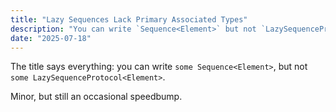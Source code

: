 ```yaml
---
title: "Lazy Sequences Lack Primary Associated Types"
description: "You can write `Sequence<Element>` but not `LazySequenceProtocol<Element>`"
date: "2025-07-18"
---
```


The title says everything: you can write `some Sequence<Element>`, but not `some LazySequenceProtocol<Element>`. 

Minor, but still an occasional speedbump.
